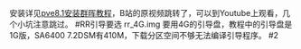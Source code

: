 安装详见[pve8.1安装群晖教程](https://www.freehelpme.com/pve8-1/)，B站的原视频跳转了，可以到Youtube上观看，几个小坑注意跳过。
#RR引导要选 rr_4G.img 要用4G的引导盘，教程中的引导盘是1G版，SA6400 7.2DSM有410M，下载分区空间不够无法编译引导程序。
#2
##